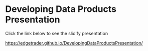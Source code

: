 # Developing Data Products Presentation

Click the link below to see the slidify presentation

https://edgetrader.github.io/DevelopingDataProductsPresentation/

